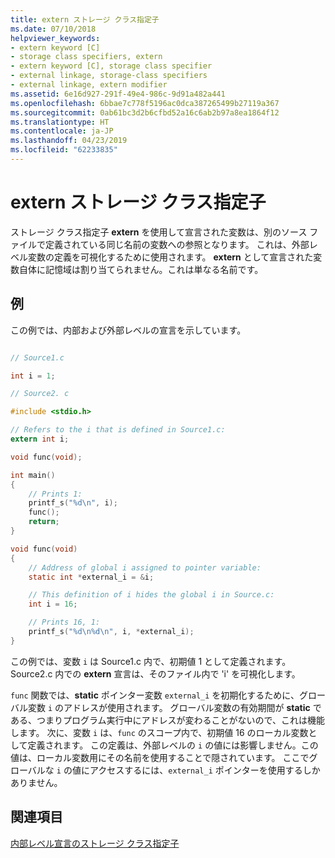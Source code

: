 ```yaml
---
title: extern ストレージ クラス指定子
ms.date: 07/10/2018
helpviewer_keywords:
- extern keyword [C]
- storage class specifiers, extern
- extern keyword [C], storage class specifier
- external linkage, storage-class specifiers
- external linkage, extern modifier
ms.assetid: 6e16d927-291f-49e4-986c-9d91a482a441
ms.openlocfilehash: 6bbae7c778f5196ac0dca387265499b27119a367
ms.sourcegitcommit: 0ab61bc3d2b6cfbd52a16c6ab2b97a8ea1864f12
ms.translationtype: HT
ms.contentlocale: ja-JP
ms.lasthandoff: 04/23/2019
ms.locfileid: "62233835"
---
```

# <a name="extern-storage-class-specifier"></a>extern ストレージ クラス指定子

ストレージ クラス指定子 **extern** を使用して宣言された変数は、別のソース ファイルで定義されている同じ名前の変数への参照となります。 これは、外部レベル変数の定義を可視化するために使用されます。 **extern** として宣言された変数自体に記憶域は割り当てられません。これは単なる名前です。

## <a name="example"></a>例

この例では、内部および外部レベルの宣言を示しています。

```c

// Source1.c

int i = 1;

// Source2. c

#include <stdio.h>

// Refers to the i that is defined in Source1.c:
extern int i;

void func(void);

int main()
{
    // Prints 1:
    printf_s("%d\n", i);
    func();
    return;
}

void func(void)
{
    // Address of global i assigned to pointer variable:
    static int *external_i = &i;

    // This definition of i hides the global i in Source.c:
    int i = 16;

    // Prints 16, 1:
    printf_s("%d\n%d\n", i, *external_i);
}
```

この例では、変数 `i` は Source1.c 内で、初期値 1 として定義されます。 Source2.c 内での **extern** 宣言は、そのファイル内で 'i' を可視化します。

`func` 関数では、**static** ポインター変数 `external_i` を初期化するために、グローバル変数 `i` のアドレスが使用されます。 グローバル変数の有効期間が **static** である、つまりプログラム実行中にアドレスが変わることがないので、これは機能します。 次に、変数 `i` は、`func` のスコープ内で、初期値 16 のローカル変数として定義されます。 この定義は、外部レベルの `i` の値には影響しません。この値は、ローカル変数用にその名前を使用することで隠されています。 ここでグローバルな `i` の値にアクセスするには、`external_i` ポインターを使用するしかありません。

## <a name="see-also"></a>関連項目

[内部レベル宣言のストレージ クラス指定子](../c-language/storage-class-specifiers-for-internal-level-declarations.md)
